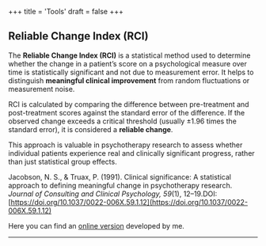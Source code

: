 +++
title = 'Tools'
draft = false
+++


## Reliable Change Index (RCI)

The **Reliable Change Index (RCI)** is a statistical method used to determine whether the change in a patient’s score on a psychological measure over time is statistically significant and not due to measurement error. It helps to distinguish **meaningful clinical improvement** from random fluctuations or measurement noise.

RCI is calculated by comparing the difference between pre-treatment and post-treatment scores against the standard error of the difference. If the observed change exceeds a critical threshold (usually ±1.96 times the standard error), it is considered a **reliable change**.

This approach is valuable in psychotherapy research to assess whether individual patients experience real and clinically significant progress, rather than just statistical group effects.

Jacobson, N. S., & Truax, P. (1991). Clinical significance: A statistical approach to defining meaningful change in psychotherapy research. *Journal of Consulting and Clinical Psychology, 59*(1), 12–19.DOI: [https://doi.org/10.1037/0022-006X.59.1.12](https://doi.org/10.1037/0022-006X.59.1.12)

Here you can find an [online version](https://diogoaabranco.github.io/rci-calculator/) developed by me.

---